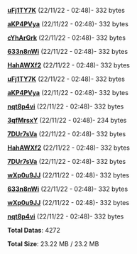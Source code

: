 [**uFj1TY7K**](/data/uFj1TY7K.txt) (22/11/22 - 02:48)- 332 bytes

[**aKP4PVya**](/data/aKP4PVya.txt) (22/11/22 - 02:48)- 332 bytes

[**cYhArGrk**](/data/cYhArGrk.txt) (22/11/22 - 02:48)- 332 bytes

[**633n8nWi**](/data/633n8nWi.txt) (22/11/22 - 02:48)- 332 bytes

[**HahAWXf2**](/data/HahAWXf2.txt) (22/11/22 - 02:48)- 332 bytes

[**uFj1TY7K**](/data/uFj1TY7K.txt) (22/11/22 - 02:48)- 332 bytes

[**aKP4PVya**](/data/aKP4PVya.txt) (22/11/22 - 02:48)- 332 bytes

[**nqt8p4vi**](/data/nqt8p4vi.txt) (22/11/22 - 02:48)- 332 bytes

[**3qfMrsxY**](/data/3qfMrsxY.txt) (22/11/22 - 02:48)- 234 bytes

[**7DUr7sVa**](/data/7DUr7sVa.txt) (22/11/22 - 02:48)- 332 bytes

[**HahAWXf2**](/data/HahAWXf2.txt) (22/11/22 - 02:48)- 332 bytes

[**7DUr7sVa**](/data/7DUr7sVa.txt) (22/11/22 - 02:48)- 332 bytes

[**wXp0u9JJ**](/data/wXp0u9JJ.txt) (22/11/22 - 02:48)- 332 bytes

[**633n8nWi**](/data/633n8nWi.txt) (22/11/22 - 02:48)- 332 bytes

[**wXp0u9JJ**](/data/wXp0u9JJ.txt) (22/11/22 - 02:48)- 332 bytes

[**nqt8p4vi**](/data/nqt8p4vi.txt) (22/11/22 - 02:48)- 332 bytes

**Total Datas**: 4272

**Total Size**: 23.22 MB / 23.2 MB